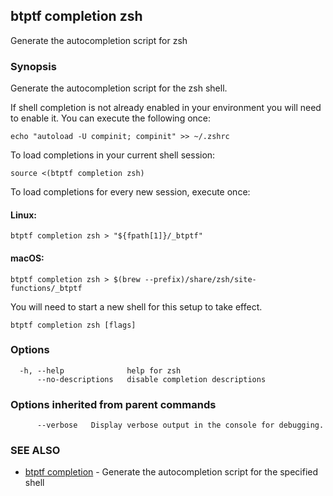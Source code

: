 ## btptf completion zsh

Generate the autocompletion script for zsh

### Synopsis

Generate the autocompletion script for the zsh shell.

If shell completion is not already enabled in your environment you will need
to enable it.  You can execute the following once:

	echo "autoload -U compinit; compinit" >> ~/.zshrc

To load completions in your current shell session:

	source <(btptf completion zsh)

To load completions for every new session, execute once:

#### Linux:

	btptf completion zsh > "${fpath[1]}/_btptf"

#### macOS:

	btptf completion zsh > $(brew --prefix)/share/zsh/site-functions/_btptf

You will need to start a new shell for this setup to take effect.


```
btptf completion zsh [flags]
```

### Options

```
  -h, --help              help for zsh
      --no-descriptions   disable completion descriptions
```

### Options inherited from parent commands

```
      --verbose   Display verbose output in the console for debugging.
```

### SEE ALSO

* [btptf completion](btptf_completion.md)	 - Generate the autocompletion script for the specified shell

